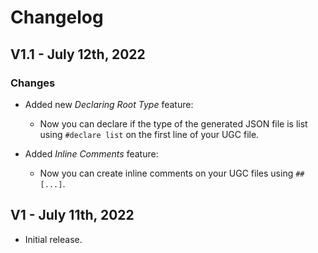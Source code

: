 # Changelog

## V1.1 - July 12th, 2022
### Changes
- Added new _Declaring Root Type_ feature:
  - Now you can declare if the type of the generated JSON file is list using `#declare list` on the first line of your UGC file.

- Added _Inline Comments_ feature:
  - Now you can create inline comments on your UGC files using `## [...]`.

## V1 - July 11th, 2022
- Initial release.
